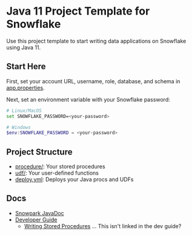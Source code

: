 # Java 11 Project Template for Snowflake

Use this project template to start writing data applications on Snowflake using Java 11.

## Start Here

First, set your account URL, username, role, database, and schema in [app.properties](src/main/resources/dev.properties).

Next, set an environment variable with your Snowflake password:

```bash
# Linux/MacOS
set SNOWFLAKE_PASSWORD=<your-password>
```

```PowerShell
# Windows
$env:SNOWFLAKE_PASSWORD = <your-password>
```

## Project Structure

- [procedure/](src/main/java/com/example/procedure/): Your stored procedures
- [udf/](src/main/java/com/example/udf/): Your user-defined functions
- [deploy.yml](.github/workflows/deploy.yaml): Deploys your Java procs and UDFs

## Docs

- [Snowpark JavaDoc](https://docs.snowflake.com/en/developer-guide/snowpark/reference/java/index.html)
- [Developer Guide](https://docs.snowflake.com/developer-guide/snowpark/java/index.html)
  - [Writing Stored Procedures](https://docs.snowflake.com/en/sql-reference/stored-procedures-java.html) ... This isn't linked in the dev guide?
